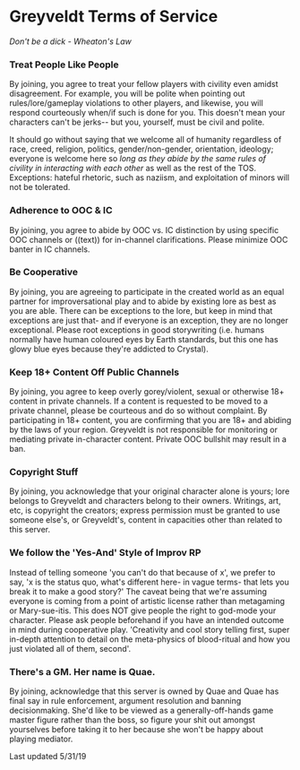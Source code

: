 # Greyveldt Terms of Service
_Don't be a dick   - Wheaton's Law_

### Treat People Like People

By joining, you agree to treat your fellow players with civility even amidst disagreement. For example, you will be polite when pointing out rules/lore/gameplay violations to other players, and likewise, you will respond courteously when/if such is done for you. This doesn't mean your characters can't be jerks-- but you, yourself, must be civil and polite.

It should go without saying that we welcome all of humanity regardless of race, creed, religion, politics, gender/non-gender, orientation, ideology; everyone is welcome here so _long as they abide by the same rules of civility in interacting with each other_ as well as the rest of the TOS. Exceptions: hateful rhetoric, such as naziism, and exploitation of minors will not be tolerated.

### Adherence to OOC & IC
By joining, you agree to abide by OOC vs. IC distinction by using specific OOC channels or ((text)) for in-channel clarifications. Please minimize OOC banter in IC channels.

### Be Cooperative
By joining, you are agreeing to participate in the created world as an equal partner for improversational play and to abide by existing lore as best as you are able. There can be exceptions to the lore, but keep in mind that exceptions are just that- and if everyone is an exception, they are no longer exceptional. Please root exceptions in good storywriting (i.e. humans normally have human coloured eyes by Earth standards, but this one has glowy blue eyes because they're addicted to Crystal).

### Keep 18+ Content Off Public Channels
By joining, you agree to keep overly gorey/violent, sexual or otherwise 18+ content in private channels. If a content is requested to be moved to a private channel, please be courteous and do so without complaint. By participating in 18+ content, you are confirming that you are 18+ and abiding by the laws of your region. Greyveldt is not responsible for monitoring or mediating private in-character content. Private OOC bullshit may result in a ban.

### Copyright Stuff
By joining, you acknowledge that your original character alone is yours; lore belongs to Greyveldt and characters belong to their owners. Writings, art, etc, is copyright the creators; express permission must be granted to use someone else's, or Greyveldt's, content in capacities other than related to this server.

### We follow the 'Yes-And' Style of Improv RP
Instead of telling someone 'you can't do that because of x', we prefer to say, 'x is the status quo, what's different here- in vague terms- that lets you break it to make a good story?' The caveat being that we're assuming everyone is coming from a point of artistic license rather than metagaming or Mary-sue-itis. This does NOT give people the right to god-mode your character. Please ask people beforehand if you have an intended outcome in mind during cooperative play. 'Creativity and cool story telling first, super in-depth attention to detail on the meta-physics of blood-ritual and how you just violated all of them, second'.

### There's a GM. Her name is Quae.
By joining, acknowledge that this server is owned by Quae and Quae has final say in rule enforcement, argument resolution and banning decisionmaking. She'd like to be viewed as a generally-off-hands game master figure rather than the boss, so figure your shit out amongst yourselves before taking it to her because she won't be happy about playing mediator.

Last updated 5/31/19
